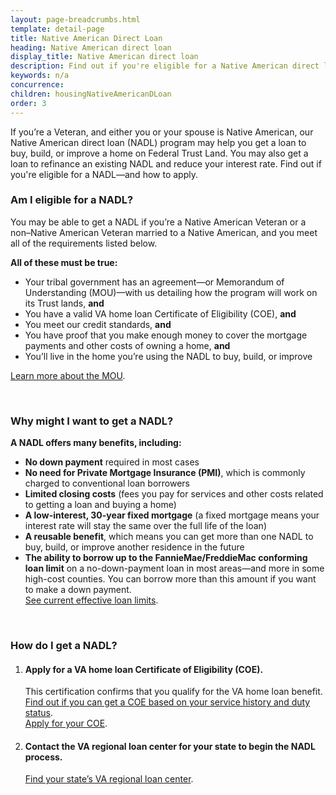 ```yaml
---
layout: page-breadcrumbs.html
template: detail-page
title: Native American Direct Loan 
heading: Native American direct loan 
display_title: Native American direct loan
description: Find out if you're eligible for a Native American direct loan (NADL) to help buy, build, or improve a home on Federal Trust Land. You may also be able to lower your interest rate and refinance a loan you already have. 
keywords: n/a
concurrence:
children: housingNativeAmericanDLoan
order: 3
---
```


<div class="va-introtext">

If you’re a Veteran, and either you or your spouse is Native American, our Native American direct loan (NADL) program may help you get a loan to buy, build, or improve a home on Federal Trust Land. You may also get a loan to refinance an existing NADL and reduce your interest rate. Find out if you're eligible for a NADL—and how to apply.

</div>

<div class="feature">

### Am I eligible for a NADL?

You may be able to get a NADL if you’re a Native American Veteran or a non–Native American Veteran married to a Native American, and you meet all of the requirements listed below.

**All of these must be true:**
- Your tribal government has an agreement—or Memorandum of Understanding (MOU)—with us detailing how the program will work on its Trust lands, **and**
-	You have a valid VA home loan Certificate of Eligibility (COE), **and**
-	You meet our credit standards, **and**
-	You have proof that you make enough money to cover the mortgage payments and other costs of owning a home, **and**
-	You’ll live in the home you’re using the NADL to buy, build, or improve

[Learn more about the MOU](https://www.benefits.va.gov/homeloans/nadl_mou.asp).

</div>

<br>

### Why might I want to get a NADL?

**A NADL offers many benefits, including:**

- **No down payment** required in most cases
- **No need for Private Mortgage Insurance (PMI)**, which is commonly charged to conventional loan borrowers
- **Limited closing costs** (fees you pay for services and other costs related to getting a loan and buying a home)
- **A low-interest, 30-year fixed mortgage** (a fixed mortgage means your interest rate will stay the same over the full life of the loan)
- **A reusable benefit**, which means you can get more than one NADL to buy, build, or improve another residence in the future
- **The ability to borrow up to the FannieMae/FreddieMac conforming loan limit** on a no-down-payment loan in most areas—and more in some high-cost counties. You can borrow more than this amount if you want to make a down payment. <br>
[See current effective loan limits](https://www.benefits.va.gov/HOMELOANS/purchaseco_loan_limits.asp).

<br>

### How do I get a NADL?

<ol class="process">
<li class="process-step list-one">

#### Apply for a VA home loan Certificate of Eligibility (COE).
This certification confirms that you qualify for the VA home loan benefit. <br />
[Find out if you can get a COE based on your service history and duty status](/housing-assistance/home-loans/eligibility/).
<br />
[Apply for your COE](/housing-assistance/home-loans/how-to-apply/).

</li>

<li class="process-step list-two">

#### Contact the VA regional loan center for your state to begin the NADL process.
[Find your state’s VA regional loan center](https://www.benefits.va.gov/homeloans/contact_rlc_info.asp).

</li>
</ol>
